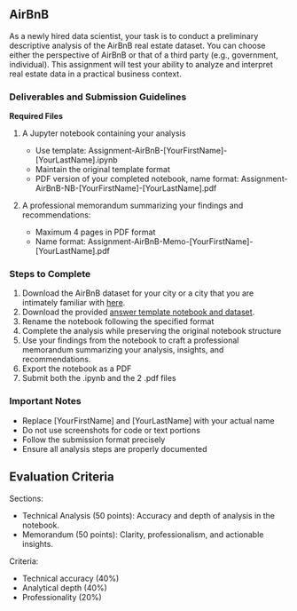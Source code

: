 ## AirBnB

As a newly hired data scientist, your task is to conduct a preliminary descriptive analysis of the AirBnB real estate dataset. You can choose either the perspective of AirBnB or that of a third party (e.g., government, individual). This assignment will test your ability to analyze and interpret real estate data in a practical business context.

### Deliverables and Submission Guidelines

**Required Files**

1. A Jupyter notebook containing your analysis 
   * Use template: Assignment-AirBnB-[YourFirstName]-[YourLastName].ipynb
   * Maintain the original template format
   * PDF version of your completed notebook, name format: Assignment-AirBnB-NB-[YourFirstName]-[YourLastName].pdf

2. A professional memorandum summarizing your findings and recommendations:
   * Maximum 4 pages in PDF format
   * Name format: Assignment-AirBnB-Memo-[YourFirstName]-[YourLastName].pdf

### Steps to Complete

1. Download the AirBnB dataset for your city or a city that you are intimately familiar with [here](https://insideairbnb.com/get-the-data/).
1. Download the provided [answer template notebook and dataset](/www/Assignment-AirBnB-Firstname-Lastname.zip).
2. Rename the notebook following the specified format
3. Complete the analysis while preserving the original notebook structure
4. Use your findings from the notebook to craft a professional memorandum summarizing your analysis, insights, and recommendations.
5. Export the notebook as a PDF
6. Submit both the .ipynb and the 2 .pdf files

### Important Notes

* Replace [YourFirstName] and [YourLastName] with your actual name
* Do not use screenshots for code or text portions
* Follow the submission format precisely
* Ensure all analysis steps are properly documented


## Evaluation Criteria

Sections:

* Technical Analysis (50 points): Accuracy and depth of analysis in the notebook.
* Memorandum (50 points): Clarity, professionalism, and actionable insights.

Criteria:

* Technical accuracy (40%)
* Analytical depth (40%)
* Professionality (20%)